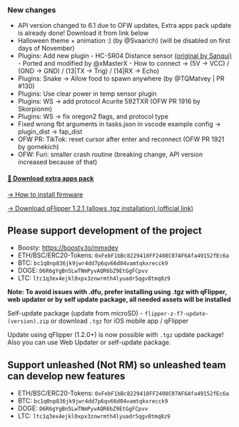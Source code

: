 ### New changes
* API version changed to 6.1 due to OFW updates, Extra apps pack update is already done! Download it from link below
* Halloween theme + animation :) (by @Svaarich) (will be disabled on first days of November)
* Plugins: Add new plugin - HC-SR04 Distance sensor [(original by Sanqui)](https://github.com/Sanqui/flipperzero-firmware/tree/hc_sr04) - Ported and modified by @xMasterX - How to connect -> (5V -> VCC) / (GND -> GND) / (13|TX -> Trig) / (14|RX -> Echo)
* Plugins: Snake -> Allow food to spawn anywhere (by @TQMatvey | PR #130)
* Plugins: Use clear power in temp sensor plugin
* Plugins: WS -> add protocol Acurite 592TXR (OFW PR 1916 by Skorpionm)
* Plugins: WS -> fix oregon2 flags, and protocol type
* Fixed wrong fbt arguments in tasks.json in vscode example config -> plugin_dist -> fap_dist
* OFW PR: TikTok: reset cursor after enter and reconnect (OFW PR 1921 by gornekich)
* OFW: Furi: smaller crash routine (breaking change, API version increased because of that)

#### [🎲 Download extra apps pack](https://download-directory.github.io/?url=https://github.com/UberGuidoZ/Flipper/tree/main/Applications/Unleashed%20(and%20RogueMaster))

[-> How to install firmware](https://github.com/DarkFlippers/unleashed-firmware/blob/dev/documentation/HowToInstall.md)

[-> Download qFlipper 1.2.1 (allows .tgz installation) (official link)](https://update.flipperzero.one/builds/qFlipper/1.2.1/)

## Please support development of the project
* Boosty: https://boosty.to/mmxdev
* ETH/BSC/ERC20-Tokens: `0xFebF1bBc8229418FF2408C07AF6Afa49152fEc6a`
* BTC: `bc1q0np836jk9jwr4dd7p6qv66d04vamtqkxrecck9`
* DOGE: `D6R6gYgBn5LwTNmPyvAQR6bZ9EtGgFCpvv`
* LTC: `ltc1q3ex4ejkl0xpx3znwrmth4lyuadr5qgv8tmq8z9`

**Note: To avoid issues with .dfu, prefer installing using .tgz with qFlipper, web updater or by self update package, all needed assets will be installed**

Self-update package (update from microSD) - `flipper-z-f7-update-(version).zip` or download `.tgz` for iOS mobile app / qFlipper

Update using qFlipper (1.2.0+) is now possible with `.tgz` update package! Also you can use Web Updater or self-update package.


## Support unleashed (Not RM) so unleashed team can develop new features
* ETH/BSC/ERC20-Tokens: `0xFebF1bBc8229418FF2408C07AF6Afa49152fEc6a`
* BTC: `bc1q0np836jk9jwr4dd7p6qv66d04vamtqkxrecck9`
* DOGE: `D6R6gYgBn5LwTNmPyvAQR6bZ9EtGgFCpvv`
* LTC: `ltc1q3ex4ejkl0xpx3znwrmth4lyuadr5qgv8tmq8z9`
